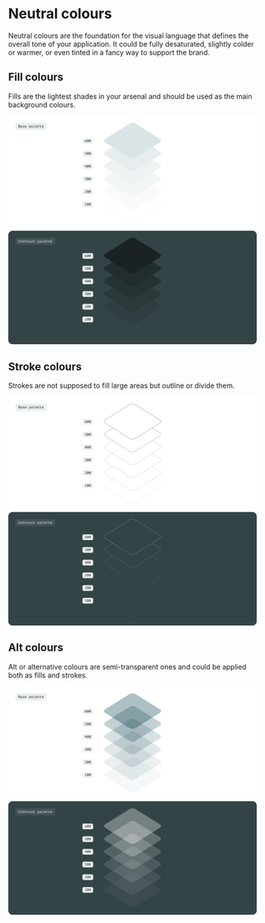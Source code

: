 # Neutral colours
Neutral colours are the foundation for the visual language that defines the overall tone of your application. It could be fully desaturated, slightly colder or warmer, or even tinted in a fancy way to support the brand.


## Fill colours
Fills are the lightest shades in your arsenal and should be used as the main background colours.

![Light fill colours!](/images/fill-color-base.png "Light fill colours")
![Dark fill colours!](/images/fill-color-contrast.png "Dark fill colours")


## Stroke colours
Strokes are not supposed to fill large areas but outline or divide them.

![Light stroke colours!](/images/stroke-color-base.png "Light stroke colours")
![Dark stroke colours!](/images/stroke-color-contrast.png "Dark stroke colours")


## Alt colours
Alt or alternative colours are semi-transparent ones and could be applied both as fills and strokes.

![Alt stroke colours!](/images/alt-color-base.png "Light alt colours")
![Alt stroke colours!](/images/alt-color-contrast.png "Dark alt colours")
